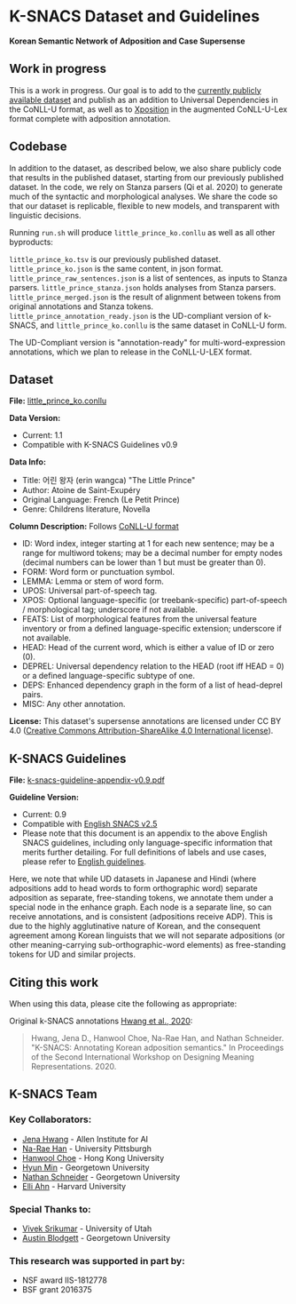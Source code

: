 # K-SNACS Dataset and Guidelines
**Korean Semantic Network of Adposition and Case Supersense**

## Work in progress
This is a work in progress. Our goal is to add to the
[currently publicly available dataset](https://github.com/jenahwang/k-snacs)
and publish as an addition to Universal Dependencies in the CoNLL-U format, 
as well as to [Xposition](http://flat.nert.georgetown.edu/) in the augmented CoNLL-U-Lex
format complete with adposition annotation.

## Codebase
In addition to the dataset, as described below, we also share publicly code that results in the published dataset,
starting from our previously published dataset. 
In the code, we rely on Stanza parsers (Qi et al. 2020) to generate much of the syntactic and morphological analyses.
We share the code so that our dataset is replicable, flexible to new models, and transparent with linguistic decisions.

Running `run.sh` will produce `little_prince_ko.conllu` as well as all other byproducts:

`little_prince_ko.tsv` is our previously published dataset.
`little_prince_ko.json` is the same content, in json format.
`little_prince_raw_sentences.json` is a list of sentences, as inputs to Stanza parsers.
`little_prince_stanza.json` holds analyses from Stanza parsers.
`little_prince_merged.json` is the result of alignment between tokens from original annotations and Stanza tokens.
`little_prince_annotation_ready.json` is the UD-compliant version of k-SNACS, and
`little_prince_ko.conllu` is the same dataset in CoNLL-U form.

The UD-Compliant version is "annotation-ready" for multi-word-expression annotations, which we plan to release in
the CoNLL-U-LEX format.



## Dataset
**File:** [little_prince_ko.conllu](./little_prince_ko.conllu)

**Data Version:**  
* Current: 1.1
* Compatible with K-SNACS Guidelines v0.9

**Data Info:** 
* Title: 어린 왕자 (erin wangca) "The Little Prince"
* Author: Atoine de Saint-Exupéry 
* Original Language: French (Le Petit Prince)
* Genre: Childrens literature, Novella

**Column Description:**
Follows [CoNLL-U format](https://universaldependencies.org/format.html)
* ID: Word index, integer starting at 1 for each new sentence; may be a range for multiword tokens; may be a decimal number for empty nodes (decimal numbers can be lower than 1 but must be greater than 0).
* FORM: Word form or punctuation symbol.
* LEMMA: Lemma or stem of word form.
* UPOS: Universal part-of-speech tag.
* XPOS: Optional language-specific (or treebank-specific) part-of-speech / morphological tag; underscore if not available.
* FEATS: List of morphological features from the universal feature inventory or from a defined language-specific extension; underscore if not available.
* HEAD: Head of the current word, which is either a value of ID or zero (0).
* DEPREL: Universal dependency relation to the HEAD (root iff HEAD = 0) or a defined language-specific subtype of one.
* DEPS: Enhanced dependency graph in the form of a list of head-deprel pairs.
* MISC: Any other annotation.

**License:**
This dataset's supersense annotations are licensed under CC BY 4.0 ([Creative Commons Attribution-ShareAlike 4.0 International license](https://creativecommons.org/licenses/by/4.0/legalcode)).

## K-SNACS Guidelines

**File:** [k-snacs-guideline-appendix-v0.9.pdf](k-snacs-guideline-appendix-v0.9.pdf)

**Guideline Version:**
* Current: 0.9
* Compatible with [English SNACS v2.5](https://arxiv.org/abs/1704.02134)
* Please note that this document is an appendix to the above English SNACS guidelines, including only language-specific information that merits further detailing. For full definitions of labels and use cases, please refer to [English guidelines](https://arxiv.org/abs/1704.02134).

Here, we note that while UD datasets in Japanese and Hindi (where adpositions add to head words to form orthographic word)
separate adposition as separate, free-standing tokens, we annotate them under a special node in the enhance graph.
Each node is a separate line, so can receive annotations, and is consistent (adpositions receive ADP). This is due to
the highly agglutinative nature of Korean, and the consequent agreement among Korean linguists that we will not separate
adpositions (or other meaning-carrying sub-orthographic-word elements) as free-standing tokens for UD and similar projects.

## Citing this work
When using this data, please cite the following as appropriate:

Original k-SNACS annotations
[Hwang et al., 2020](https://www.aclweb.org/anthology/2020.dmr-1.6/):
> Hwang, Jena D., Hanwool Choe, Na-Rae Han, and Nathan Schneider. "K-SNACS: Annotating Korean adposition semantics." In Proceedings of the Second International Workshop on Designing Meaning Representations. 2020.

## K-SNACS Team

### Key Collaborators:

* [Jena Hwang](https://jdch00.github.io/) - Allen Institute for AI
* [Na-Rae Han](http://www.pitt.edu/~naraehan/) - University Pittsburgh 
* [Hanwool Choe](https://english.hku.hk/people/Faculty/258/Dr_Hanwool_Choe) - Hong Kong University
* [Hyun Min](https://aatlantise.science/georgetown/) - Georgetown University
* [Nathan Schneider](http://people.cs.georgetown.edu/nschneid/) - Georgetown University
* [Elli Ahn](https://rsea.fas.harvard.edu/people/elli-ahn) - Harvard University

### Special Thanks to:

* [Vivek Srikumar](https://svivek.com/) - University of Utah
* [Austin Blodgett](https://www.austinblodgett.org/) - Georgetown University


### This research was supported in part by:

* NSF award IIS-1812778
* BSF grant 2016375
